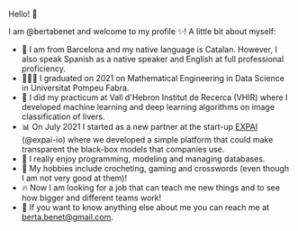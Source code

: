 Hello! 👋

I am @bertabenet and welcome to my profile ✨! A little bit about myself:
- 👅 I am from Barcelona and my native language is Catalan. However, I also speak Spanish as a native speaker and English at full professional proficiency.
- 👩🏻‍🎓 I graduated on 2021 on Mathematical Engineering in Data Science in Universitat Pompeu Fabra.
- 🧠 I did my practicum at Vall d'Hebron Institut de Recerca (VHIR) where I developed machine learning and deep learning algorithms on image classification of livers.
- 📊 On July 2021 I started as a new partner at the start-up [EXPAI](https://expai.io) (@expai-io) where we developed a simple platform that could make transparent the black-box models that companies use.
- 🤔 I really enjoy programming, modeling and managing databases.
- 🫧 My hobbies include crocheting, gaming and crosswords (even though I am not very good at them)!
- 🔥 Now I am looking for a job that can teach me new things and to see how bigger and different teams work!
- 💌 If you want to know anything else about me you can reach me at [berta.benet@gmail.com](mailto:berta.benet@gmail.com).

